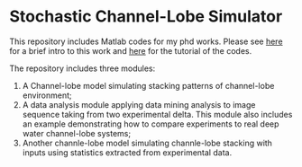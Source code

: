 # Stochastic Channel-Lobe Simulator

This repository includes Matlab codes for my phd works. Please see [here](https://github.com/siyaoxu/phd-codes/blob/master/phd-in-4-slides.pdf) for a brief intro to this work and [here](https://github.com/siyaoxu/phd-codes/blob/master/readme.pdf) for the tutorial of the codes.

The repository includes three modules: 
1. A Channel-lobe model simulating stacking patterns of channel-lobe environment; 
2. A data analysis module applying data mining analysis to image sequence taking from two experimental delta. This module also includes an example demonstrating how to compare experiments to real deep water channel-lobe systems; 
3. Another channle-lobe model simulating channle-lobe stacking with inputs using statistics extracted from experimental data.
